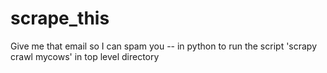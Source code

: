 # scrape_this
Give me that email so I can spam you -- in python
to run the script 'scrapy crawl mycows' in top level directory
